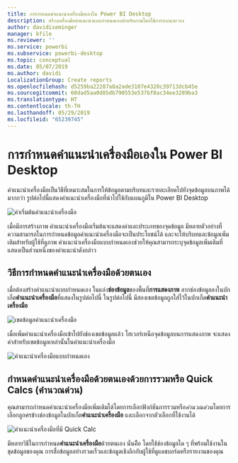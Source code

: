 ```yaml
---
title: การกำหนดคำแนะนำเครื่องมือเองใน Power BI Desktop
description: สร้างเครื่องมือคำแนะนำแบบกำหนดเองสำหรับภาพโดยใช้การลากและวาง
author: davidiseminger
manager: kfile
ms.reviewer: ''
ms.service: powerbi
ms.subservice: powerbi-desktop
ms.topic: conceptual
ms.date: 05/07/2019
ms.author: davidi
LocalizationGroup: Create reports
ms.openlocfilehash: d5259ba22287a8a2ade3107e4320c39713dcb45e
ms.sourcegitcommit: 60dad5aa0d85db790553e537bf8ac34ee3289ba3
ms.translationtype: HT
ms.contentlocale: th-TH
ms.lasthandoff: 05/29/2019
ms.locfileid: "65239745"
---
```

# <a name="customizing-tooltips-in-power-bi-desktop"></a>การกำหนดคำแนะนำเครื่องมือเองใน Power BI Desktop
คำแนะนำเครื่องมือเป็นวิธีที่เหมาะสมในการให้ข้อมูลตามบริบทและรายละเอียดไปยังจุดข้อมูลบนภาพได้มากกว่า รูปต่อไปนี้แสดงคำแนะนำเครื่องมือที่นำไปใช้กับแผนภูมิใน Power BI Desktop

![ค่าเริ่มต้นคำแนะนำเครื่องมือ](media/desktop-custom-tooltips/custom-tooltips-1.png)

เมื่อมีการสร้างภาพ คำแนะนำเครื่องมือเริ่มต้นจะแสดงค่าและประเภทของจุดข้อมูล มีหลายตัวอย่างที่ความสามารถในการกำหนดข้อมูลคำแนะนำเครื่องมือจะเป็นประโยชน์ได้ และจะให้บริบทและข้อมูลเพิ่มเติมสำหรับผู้ใช้ที่ดูภาพ คำแนะนำเครื่องมือแบบกำหนดเองช่วยให้คุณสามารถระบุจุดข้อมูลเพิ่มเติมที่แสดงเป็นส่วนหนึ่งของคำแนะนำดังกล่าว

## <a name="how-to-customize-tooltips"></a>วิธีการกำหนดคำแนะนำเครื่องมือด้วยตนเอง
เมื่อต้องสร้างคำแนะนำแบบกำหนดเอง ในแอ่ง**ช่องข้อมูล**ของพื้นที่**การแสดงภาพ** ลากช่องข้อมูลลงในบักเก็ต**คำแนะนำเครื่องมือ**ที่แสดงในรูปต่อไปนี้ ในรูปต่อไปนี้ มีสองเขตข้อมูลถูกใส่ไว้ในบักเก็ต**คำแนะนำเครื่องมือ**

![เขตข้อมูลคำแนะนำเครื่องมือ](media/desktop-custom-tooltips/custom-tooltips-2.png)

เมื่อเพิ่มคำแนะนำเครื่องมือเข้าไปยังช่องเขตข้อมูลแล้ว โฮเวอร์เหนือจุดข้อมูลบนการแสดงภาพ จะแสดงค่าสำหรับเขตข้อมูลเหล่านั้นในคำแนะนำเครื่องมือ

![คำแนะนำเครื่องมือแบบกำหนดเอง](media/desktop-custom-tooltips/custom-tooltips-3.png)

## <a name="customizing-tooltips-with-aggregation-or-quick-calcs"></a>กำหนดคำแนะนำเครื่องมือด้วยตนเองด้วยการรวมหรือ Quick Calcs (คำนวณด่วน)
คุณสามารถกำหนดคำแนะนำเครื่องมือเพิ่มเติมได้โดยการเลือกฟังก์ชันการรวมหรือ*คำนวณด่วน*โดยการเลือกลูกศรข้างช่องข้อมูลในบักเก็ต**คำแนะนำเครื่องมือ** และเลือกจากตัวเลือกที่ใช้งานได้

![คำแนะนำเครื่องมือที่มี Quick Calc](media/desktop-custom-tooltips/custom-tooltips-4.png)

มีหลายวิธีในการกำหนด**คำแนะนำเครื่องมือ**ด้วยตนเอง นั่นคืิอ โดยใช้ช่องข้อมูลใด ๆ ที่พร้อมใช้งานในชุดข้อมูลของคุณ การสื่อข้อมูลอย่างรวดเร็วและข้อมูลเชิงลึกกับผู้ใช้ที่ดูแดชบอร์ดหรือรายงานของคุณ

